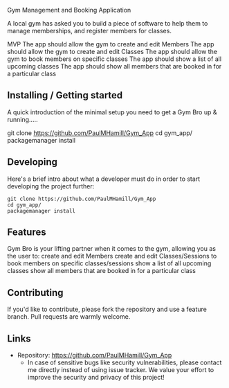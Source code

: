 Gym Management and Booking Application

A local gym has asked you to build a piece of software to help them to manage memberships, and register members for classes.

MVP
The app should allow the gym to create and edit Members
The app should allow the gym to create and edit Classes
The app should allow the gym to book members on specific classes
The app should show a list of all upcoming classes
The app should show all members that are booked in for a particular class

## Installing / Getting started

A quick introduction of the minimal setup you need to get a Gym Bro up &
running.....

git clone https://github.com/PaulMHamill/Gym_App
cd gym_app/
packagemanager install

## Developing

Here's a brief intro about what a developer must do in order to start developing
the project further:

```shell
git clone https://github.com/PaulMHamill/Gym_App
cd gym_app/
packagemanager install
```

## Features

Gym Bro is your lifting partner when it comes to the gym, allowing you as the user to:
        create and edit Members
        create and edit Classes/Sessions
        to book members on specific classes/sessions
        show a list of all upcoming classes
        show all members that are booked in for a particular class

## Contributing

If you'd like to contribute, please fork the repository and use a feature
branch. Pull requests are warmly welcome.

## Links


- Repository: https://github.com/PaulMHamill/Gym_App
  - In case of sensitive bugs like security vulnerabilities, please contact
    me directly instead of using issue tracker. We value your effort
    to improve the security and privacy of this project!
